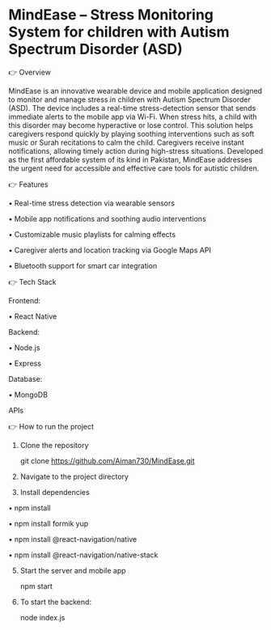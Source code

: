 # MindEase – Stress Monitoring System for children with Autism Spectrum Disorder (ASD)


👉 Overview

MindEase is an innovative wearable device and mobile application designed to monitor and manage stress in children with Autism Spectrum Disorder (ASD). The device includes a real-time stress-detection sensor that sends immediate alerts to the mobile app via Wi-Fi. When stress hits, a child with this disorder may become hyperactive or lose control. This solution helps caregivers respond quickly by playing soothing interventions such as soft music or Surah recitations to calm the child. Caregivers receive instant notifications, allowing timely action during high-stress situations. Developed as the first affordable system of its kind in Pakistan, MindEase addresses the urgent need for accessible and effective care tools for autistic children.

👉 Features

• Real-time stress detection via wearable sensors

• Mobile app notifications and soothing audio interventions

• Customizable music playlists for calming effects

• Caregiver alerts and location tracking via Google Maps API

• Bluetooth support for smart car integration

👉 Tech Stack

Frontend:

 • React Native

Backend:

 • Node.js

 • Express

Database: 

 • MongoDB

APIs

👉 How to run the project

1. Clone the repository
   
   git clone https://github.com/Aiman730/MindEase.git

2. Navigate to the project directory
   
3. Install dependencies
   
  • npm install

  • npm install formik yup

  • npm install @react-navigation/native

  • npm install @react-navigation/native-stack
 
5. Start the server and mobile app
   
   npm start
   
6. To start the backend:

   node index.js

   
    
